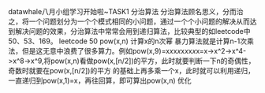 datawhale八月小组学习开始啦~TASK1 分治算法
分治算法顾名思义，分而治之，将一个问题划分为一个个模式相同的小问题，通过一个个小问题的解决从而达到解决问题的效果，分治算法中常常会用到递归算法，比较典型的如leetcode中50、53、169。
leetcode 50 pow(x,n)
计算x的n次幂
暴力算法就是计算n-1次乘法，但是这无意中浪费了很多算力。例如pow(x,9)=x*x*x*x*x*x*x*x*x=x->x^2->x^4->x^8->x^9,将pow(x,n)看做pow(x,[n/2])的平方，此时就要判断一下n的奇偶性，奇数时就要在pow(x,[n/2])的平方
的基础上再多乘一个x，此时就可以利用递归，一直递归到pow(x,1)=x，再往回算，即可算出pow(x,n)
优化
